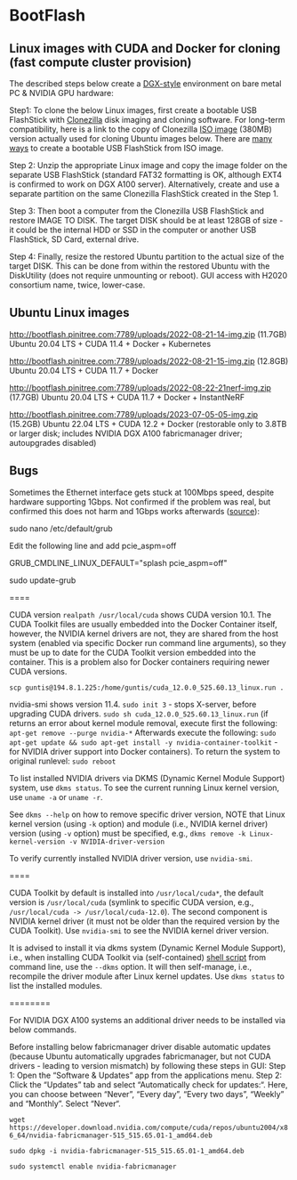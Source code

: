 # BootFlash

## Linux images with CUDA and Docker for cloning (fast compute cluster provision)

The described steps below create a [DGX-style](dgxa100-user-guide.pdf) environment on bare metal PC & NVIDIA GPU hardware:

Step1: To clone the below Linux images, first create a bootable USB FlashStick with [Clonezilla](https://clonezilla.org) disk imaging and cloning software. For long-term compatibility, here is a link to the copy of Clonezilla [ISO image](http://bootflash.pinitree.com:7789/uploads/clonezilla-live-3.0.1-8-amd64.iso) (380MB) version actually used for cloning Ubuntu images below. There are [many ways](https://ubuntu.com/tutorials/create-a-usb-stick-on-ubuntu#1-overview) to create a bootable USB FlashStick from ISO image. 

Step 2: Unzip the appropriate Linux image and copy the image folder on the separate USB FlashStick (standard FAT32 formatting is OK, although EXT4 is confirmed to work on DGX A100 server). Alternatively, create and use a separate partition on the same Clonezilla FlashStick created in the Step 1. 

Step 3: Then boot a computer from the Clonezilla USB FlashStick and restore IMAGE TO DISK. The target DISK should be at least 128GB of size - it could be the internal HDD or SSD in the computer or another USB FlashStick, SD Card, external drive. 

Step 4: Finally, resize the restored Ubuntu partition to the actual size of the target DISK. This can be done from within the restored Ubuntu with the DiskUtility (does not require unmounting or reboot). GUI access with H2020 consortium name, twice, lower-case.

## Ubuntu Linux images

http://bootflash.pinitree.com:7789/uploads/2022-08-21-14-img.zip (11.7GB) Ubuntu 20.04 LTS + CUDA 11.4 + Docker + Kubernetes

http://bootflash.pinitree.com:7789/uploads/2022-08-21-15-img.zip (12.8GB) Ubuntu 20.04 LTS + CUDA 11.7 + Docker

http://bootflash.pinitree.com:7789/uploads/2022-08-22-21nerf-img.zip (17.7GB) Ubuntu 20.04 LTS + CUDA 11.7 + Docker + InstantNeRF

http://bootflash.pinitree.com:7789/uploads/2023-07-05-05-img.zip (15.2GB) Ubuntu 22.04 LTS + CUDA 12.2 + Docker (restorable only to 3.8TB or larger disk; includes NVIDIA DGX A100 fabricmanager driver; autoupgrades disabled)


## Bugs

Sometimes the Ethernet interface gets stuck at 100Mbps speed, despite hardware supporting 1Gbps.
Not confirmed if the problem was real, but confirmed this does not harm and 1Gbps works afterwards ([source](https://askubuntu.com/questions/1398448/ethernet-internet-speed-stuck-at-100-mbps-for-gigabit-connection-ubuntu-20-04)):

sudo nano /etc/default/grub 

  Edit the following line and add pcie_aspm=off
  
GRUB_CMDLINE_LINUX_DEFAULT="splash pcie_aspm=off"

sudo update-grub

====

CUDA version `realpath /usr/local/cuda` shows CUDA version 10.1. The CUDA Toolkit files are usually embedded into the Docker Container itself, however, the NVIDIA kernel drivers are not, they are shared from the host system (enabled via specific Docker run command line arguments), so they must be up to date for the CUDA Toolkit version embedded into the container. This is a problem also for Docker containers requiring newer CUDA versions.

```scp guntis@194.8.1.225:/home/guntis/cuda_12.0.0_525.60.13_linux.run .```

nvidia-smi shows version 11.4. `sudo init 3` - stops X-server, before upgrading CUDA drivers. `sudo sh cuda_12.0.0_525.60.13_linux.run` (if returns an error about kernel module removal, execute first the following: `apt-get remove --purge nvidia-*`
Afterwards execute the following: `sudo apt-get update && sudo apt-get install -y nvidia-container-toolkit` - for NVIDIA driver support into Docker containers).
To return the system to original runlevel: `sudo reboot`

To list installed NVIDIA drivers via DKMS (Dynamic Kernel Module Support) system, use `dkms status`. To see the current running Linux kernel version, use `uname -a` or `uname -r`.

See `dkms --help` on how to remove specific driver version, NOTE that Linux kernel version (using `-k` option) and module (i.e., NVIDIA kernel driver) version (using `-v` option) must be specified, e.g., `dkms remove -k Linux-kernel-version -v NVIDIA-driver-version`

To verify currently installed NVIDIA driver version, use `nvidia-smi`.

====

CUDA Toolkit by default is installed into `/usr/local/cuda*`, the default version is `/usr/local/cuda` (symlink to specific CUDA version, e.g., `/usr/local/cuda -> /usr/local/cuda-12.0`).
The second component is NVIDIA kernel driver (it must not be older than the required version by the CUDA Toolkit). Use `nvidia-smi` to see the NVIDIA kernel driver version.

It is advised to install it via dkms system (Dynamic Kernel Module Support), i.e., when installing CUDA Toolkit via (self-contained)
[shell script](https://developer.nvidia.com/cuda-downloads?target_os=Linux&target_arch=x86_64&Distribution=Ubuntu&target_version=20.04&target_type=runfile_local)
from command line, use the `--dkms` option. It will then self-manage, i.e., recompile the driver module after Linux kernel updates. Use `dkms status` to list the installed modules.

========

For NVIDIA DGX A100 systems an additional driver needs to be installed via below commands.

Before installing below fabricmanager driver disable automatic updates (because Ubuntu automatically upgrades fabricmanager, but not CUDA drivers - leading to version mismatch) by following these steps in GUI: Step 1: Open the “Software & Updates” app from the applications menu. Step 2: Click the “Updates” tab and select “Automatically check for updates:“. Here, you can choose between “Never”, “Every day”, “Every two days”, “Weekly” and “Monthly”. Select “Never“.

 `wget https://developer.download.nvidia.com/compute/cuda/repos/ubuntu2004/x86_64/nvidia-fabricmanager-515_515.65.01-1_amd64.deb`
 
 `sudo dpkg -i nvidia-fabricmanager-515_515.65.01-1_amd64.deb`
 
 `sudo systemctl enable nvidia-fabricmanager`

